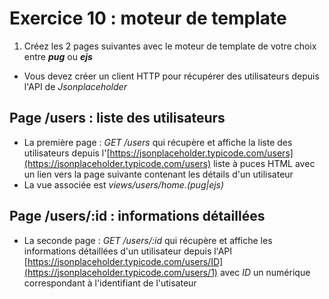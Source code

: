 # Exercice 10 : moteur de template

1. Créez les 2 pages suivantes avec le moteur de template de votre choix entre ***pug*** ou ***ejs***
- Vous devez créer un client HTTP pour récupérer des utilisateurs depuis l'API de *Jsonplaceholder*

## Page /users : liste des utilisateurs

- La première page : *GET /users* qui récupère et affiche la liste des utilisateurs depuis l'[https://jsonplaceholder.typicode.com/users](https://jsonplaceholder.typicode.com/users) liste à puces HTML avec un lien vers la page suivante contenant les détails d'un utilisateur
- La vue associée est *views/users/home.(pug|ejs)*

## Page /users/:id : informations détaillées

- La seconde page : *GET /users/:id* qui récupère et affiche les informations détaillées d'un utilisateur depuis l'API [https://jsonplaceholder.typicode.com/users/ID](https://jsonplaceholder.typicode.com/users/1) avec *ID* un numérique correspondant à l'identifiant de l'utisateur
